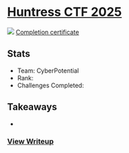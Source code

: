 # [Huntress CTF 2025](https://ctf.huntress.com/events/308dbb3b-8095-40e8-a46f-900e11f2a084)

![](https://images.coursestack.com/308dbb3b-8095-40e8-a46f-900e11f2a084/c8243370-e371-4c31-afa1-cc3c037641f1)
[Completion certificate](https://ctf.huntress.com/completion/98030048b565a687)


## Stats
- Team: CyberPotential
- Rank: 
- Challenges Completed: 

## Takeaways
- 
   
   
    
 ### [**View Writeup**](https://github.com/taywave/CTFs/blob/main/Huntress/Huntress_writeup.md#writeup)


